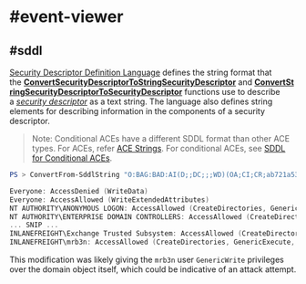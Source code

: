 # #event-viewer
## #sddl
[Security Descriptor Definition Language](https://learn.microsoft.com/en-us/windows/win32/secauthz/security-descriptor-definition-language) defines the string format that the [**ConvertSecurityDescriptorToStringSecurityDescriptor**](https://learn.microsoft.com/en-us/windows/desktop/api/Sddl/nf-sddl-convertsecuritydescriptortostringsecuritydescriptora) and [**ConvertStringSecurityDescriptorToSecurityDescriptor**](https://learn.microsoft.com/en-us/windows/desktop/api/Sddl/nf-sddl-convertstringsecuritydescriptortosecuritydescriptora) functions use to describe a [_security descriptor_](https://learn.microsoft.com/en-us/windows/desktop/SecGloss/s-gly) as a text string. The language also defines string elements for describing information in the components of a security descriptor.

>Note: Conditional ACEs have a different SDDL format than other ACE types. For ACEs, refer [ACE Strings](https://learn.microsoft.com/en-us/windows/win32/secauthz/ace-strings). For conditional ACEs, see [SDDL for Conditional ACEs](https://learn.microsoft.com/en-us/windows/win32/secauthz/security-descriptor-definition-language-for-conditional-aces-).

```powershell
PS > ConvertFrom-SddlString "O:BAG:BAD:AI(D;;DC;;;WD)(OA;CI;CR;ab721a53-1e2f-11d0-9819-00aa0040529b;bf967aba-0de6-11d0-a285-00aa003049e2;S-1-5-21-3842939050-3880317879-2865463114-5189)...SNIP...(AU;SA;CR;;;DU)(AU;SA;CR;;;BA)(AU;SA;WPWDWO;;;WD)" | select -ExpandProperty DiscretionaryAcl

Everyone: AccessDenied (WriteData)
Everyone: AccessAllowed (WriteExtendedAttributes)
NT AUTHORITY\ANONYMOUS LOGON: AccessAllowed (CreateDirectories, GenericExecute, ReadPermissions, Traverse, WriteExtendedAttributes)
NT AUTHORITY\ENTERPRISE DOMAIN CONTROLLERS: AccessAllowed (CreateDirectories, GenericExecute, GenericRead, ReadAttributes, ReadPermissions, WriteExtendedAttributes)
... SNIP ...
INLANEFREIGHT\Exchange Trusted Subsystem: AccessAllowed (CreateDirectories, GenericExecute, GenericRead, ReadAttributes, ReadPermissions, WriteExtendedAttributes)
INLANEFREIGHT\mrb3n: AccessAllowed (CreateDirectories, GenericExecute, GenericWrite, ReadExtendedAttributes, ReadPermissions, Traverse, WriteExtendedAttributes)
```
This modification was likely giving the `mrb3n` user `GenericWrite` privileges over the domain object itself, which could be indicative of an attack attempt.